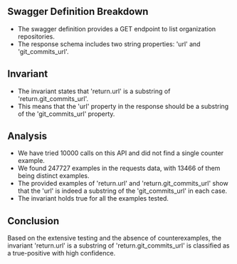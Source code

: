 ## Swagger Definition Breakdown
- The swagger definition provides a GET endpoint to list organization repositories.
- The response schema includes two string properties: 'url' and 'git_commits_url'.

## Invariant
- The invariant states that 'return.url' is a substring of 'return.git_commits_url'.
- This means that the 'url' property in the response should be a substring of the 'git_commits_url' property.

## Analysis
- We have tried 10000 calls on this API and did not find a single counter example.
- We found 247727 examples in the requests data, with 13466 of them being distinct examples.
- The provided examples of 'return.url' and 'return.git_commits_url' show that the 'url' is indeed a substring of the 'git_commits_url' in each case.
- The invariant holds true for all the examples tested.

## Conclusion
Based on the extensive testing and the absence of counterexamples, the invariant 'return.url' is a substring of 'return.git_commits_url' is classified as a true-positive with high confidence.

